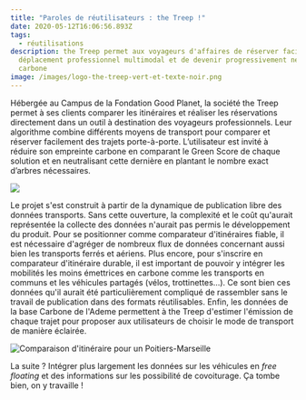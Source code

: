 ```yaml
---
title: "Paroles de réutilisateurs : the Treep !"
date: 2020-05-12T16:06:56.893Z
tags:
  - réutilisations
description: the Treep permet aux voyageurs d'affaires de réserver facilement un
  ​déplacement professionnel multimodal et de devenir progressivement neutre en
  carbone
image: /images/logo-the-treep-vert-et-texte-noir.png
---
```

Hébergée au Campus de la Fondation Good Planet, la société the Treep permet à ses clients comparer les itinéraires et réaliser les réservations directement dans un outil à destination des voyageurs professionnels. Leur algorithme combine différents moyens de transport pour comparer et réserver facilement des trajets porte-à-porte. L’utilisateur est invité à réduire son empreinte carbone en comparant le Green Score de chaque solution et en neutralisant cette dernière en plantant le nombre exact d’arbres nécessaires.

![](https://www.thetreep.com/uploads/1/1/0/1/110164989/goodplanetandthetreep_orig.jpg)

Le projet s'est construit à partir de la dynamique de publication libre des données transports. Sans cette ouverture, la complexité et le coût qu'aurait représentée la collecte des données n'aurait pas permis le développement du produit. Pour se positionner comme comparateur d'itinéraires fiable, il est nécessaire d'agréger de nombreux flux de données concernant aussi bien les transports ferrés et aériens. Plus encore, pour s'inscrire en comparateur d'itinéraire durable, il est important de pouvoir y intégrer les mobilités les moins émettrices en carbone comme les transports en communs et les véhicules partagés (vélos, trottinettes...). Ce sont bien ces données qu'il aurait été particulièrement compliqué de rassembler sans le travail de publication dans des formats réutilisables. Enfin, les données de la base Carbone de l'Ademe permettent à the Treep d'estimer l'émission de chaque trajet pour proposer aux utilisateurs de choisir le mode de transport de manière éclairée. 

![](/images/the-treep-calcul-itinéraire.png "Comparaison d'itinéraire pour un Poitiers-Marseille")

 La suite ? Intégrer plus largement les données sur les véhicules en *free floating* et des informations sur les possibilité de covoiturage. Ça tombe bien, on y travaille !